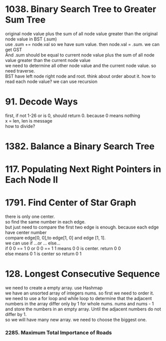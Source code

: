 # 1038. Binary Search Tree to Greater Sum Tree
original node value plus the sum of all node value greater than the original node value in BST (.sum) <br>
use .sum += node.val so we have sum value.  then node.val = .sum. we can get GST <br>
And .sum should be equal to current node value plus the sum of all node value greater than the current node value <br>
we need to determine all other node value and the current node value. so need traverse. <br>
BST have left node right node and root. think about order about it. how to read each node value? we can use recursion <br>

# 91. Decode Ways
first, if not 1-26 or is 0, should return 0. because 0 means nothing <br>
x = len, len is message <br>
how to divide? <br>



# 1382. Balance a Binary Search Tree


# 117. Populating Next Right Pointers in Each Node II



# 1791. Find Center of Star Graph
there is only one center. <br>
so find the same number in each edge. <br>
but just need to compare the first two edge is enough. because each edge have center number <br>
compare edge[0, 0],to edge[1, 0] and edge [1, 1]. <br>
we can use if ...or ...    else... <br>
if 0 0 == 1 0 or 0 0 == 1 1 means 0 0 is center. return 0 0 <br>
else means 0 1 is center so return 0 1

# 128. Longest Consecutive Sequence
we need to create a empty array. use Hashmap <br>
we have an unsorted array of integers nums. so first we need to order it. <br>
we need to use a for loop and while loop to determine that the adjacent numbers in the array differ only by 1 for whole nums. nums and nums - 1 <br>
and store the numbers in an empty array. Until the adjacent numbers do not differ by 1. <br>
so we will have many new array. we need to choose the biggest one. <br>


### 2285. Maximum Total Importance of Roads











